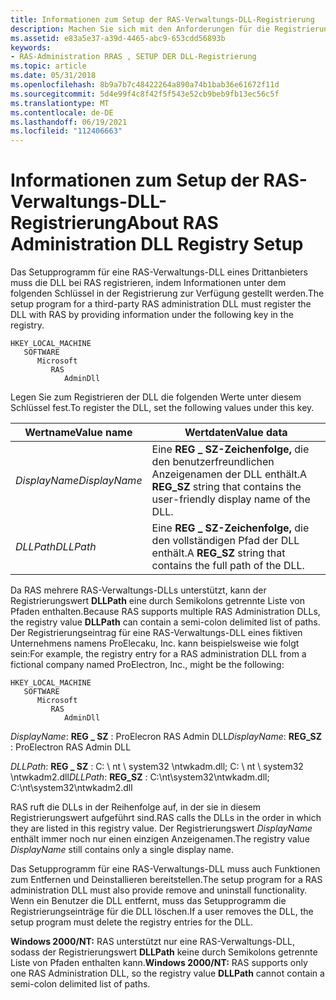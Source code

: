 ```yaml
---
title: Informationen zum Setup der RAS-Verwaltungs-DLL-Registrierung
description: Machen Sie sich mit den Anforderungen für die Registrierung einer RAS-Verwaltungs-DLL (Remote Access Service) eines Drittanbieters bei RAS bewusst. RAS unterstützt mehrere RAS-Verwaltungs-DLLs.
ms.assetid: e83a5e37-a39d-4465-abc9-653cdd56893b
keywords:
- RAS-Administration RRAS , SETUP DER DLL-Registrierung
ms.topic: article
ms.date: 05/31/2018
ms.openlocfilehash: 8b9a7b7c48422264a890a74b1bab36e61672f11d
ms.sourcegitcommit: 5d4e99f4c8f42f5f543e52cb9beb9fb13ec56c5f
ms.translationtype: MT
ms.contentlocale: de-DE
ms.lasthandoff: 06/19/2021
ms.locfileid: "112406663"
---
```

# <a name="about-ras-administration-dll-registry-setup"></a><span data-ttu-id="d37f7-105">Informationen zum Setup der RAS-Verwaltungs-DLL-Registrierung</span><span class="sxs-lookup"><span data-stu-id="d37f7-105">About RAS Administration DLL Registry Setup</span></span>

<span data-ttu-id="d37f7-106">Das Setupprogramm für eine RAS-Verwaltungs-DLL eines Drittanbieters muss die DLL bei RAS registrieren, indem Informationen unter dem folgenden Schlüssel in der Registrierung zur Verfügung gestellt werden.</span><span class="sxs-lookup"><span data-stu-id="d37f7-106">The setup program for a third-party RAS administration DLL must register the DLL with RAS by providing information under the following key in the registry.</span></span>

```
HKEY_LOCAL_MACHINE
   SOFTWARE
      Microsoft
         RAS
            AdminDll
```

<span data-ttu-id="d37f7-107">Legen Sie zum Registrieren der DLL die folgenden Werte unter diesem Schlüssel fest.</span><span class="sxs-lookup"><span data-stu-id="d37f7-107">To register the DLL, set the following values under this key.</span></span>



| <span data-ttu-id="d37f7-108">Wertname</span><span class="sxs-lookup"><span data-stu-id="d37f7-108">Value name</span></span>    | <span data-ttu-id="d37f7-109">Wertdaten</span><span class="sxs-lookup"><span data-stu-id="d37f7-109">Value data</span></span>                                                                    |
|---------------|-------------------------------------------------------------------------------|
| <span data-ttu-id="d37f7-110">*DisplayName*</span><span class="sxs-lookup"><span data-stu-id="d37f7-110">*DisplayName*</span></span> | <span data-ttu-id="d37f7-111">Eine **REG \_ SZ-Zeichenfolge,** die den benutzerfreundlichen Anzeigenamen der DLL enthält.</span><span class="sxs-lookup"><span data-stu-id="d37f7-111">A **REG\_SZ** string that contains the user-friendly display name of the DLL.</span></span> |
| <span data-ttu-id="d37f7-112">*DLLPath*</span><span class="sxs-lookup"><span data-stu-id="d37f7-112">*DLLPath*</span></span>     | <span data-ttu-id="d37f7-113">Eine **REG \_ SZ-Zeichenfolge,** die den vollständigen Pfad der DLL enthält.</span><span class="sxs-lookup"><span data-stu-id="d37f7-113">A **REG\_SZ** string that contains the full path of the DLL.</span></span>                  |



 

<span data-ttu-id="d37f7-114">Da RAS mehrere RAS-Verwaltungs-DLLs unterstützt, kann der Registrierungswert **DLLPath** eine durch Semikolons getrennte Liste von Pfaden enthalten.</span><span class="sxs-lookup"><span data-stu-id="d37f7-114">Because RAS supports multiple RAS Administration DLLs, the registry value **DLLPath** can contain a semi-colon delimited list of paths.</span></span> <span data-ttu-id="d37f7-115">Der Registrierungseintrag für eine RAS-Verwaltungs-DLL eines fiktiven Unternehmens namens ProElecaku, Inc. kann beispielsweise wie folgt sein:</span><span class="sxs-lookup"><span data-stu-id="d37f7-115">For example, the registry entry for a RAS administration DLL from a fictional company named ProElectron, Inc., might be the following:</span></span>

```
HKEY_LOCAL_MACHINE
   SOFTWARE
      Microsoft
         RAS
            AdminDll
```

<span data-ttu-id="d37f7-116">*DisplayName*: **REG \_ SZ** : ProElecron RAS Admin DLL</span><span class="sxs-lookup"><span data-stu-id="d37f7-116">*DisplayName*: **REG\_SZ** : ProElectron RAS Admin DLL</span></span>

<span data-ttu-id="d37f7-117">*DLLPath*: **REG \_ SZ** : C: \\ nt \\ system32 \\ntwkadm.dll; C: \\ nt \\ system32 \\ntwkadm2.dll</span><span class="sxs-lookup"><span data-stu-id="d37f7-117">*DLLPath*: **REG\_SZ** : C:\\nt\\system32\\ntwkadm.dll; C:\\nt\\system32\\ntwkadm2.dll</span></span>

<span data-ttu-id="d37f7-118">RAS ruft die DLLs in der Reihenfolge auf, in der sie in diesem Registrierungswert aufgeführt sind.</span><span class="sxs-lookup"><span data-stu-id="d37f7-118">RAS calls the DLLs in the order in which they are listed in this registry value.</span></span> <span data-ttu-id="d37f7-119">Der Registrierungswert *DisplayName* enthält immer noch nur einen einzigen Anzeigenamen.</span><span class="sxs-lookup"><span data-stu-id="d37f7-119">The registry value *DisplayName* still contains only a single display name.</span></span>

<span data-ttu-id="d37f7-120">Das Setupprogramm für eine RAS-Verwaltungs-DLL muss auch Funktionen zum Entfernen und Deinstallieren bereitstellen.</span><span class="sxs-lookup"><span data-stu-id="d37f7-120">The setup program for a RAS administration DLL must also provide remove and uninstall functionality.</span></span> <span data-ttu-id="d37f7-121">Wenn ein Benutzer die DLL entfernt, muss das Setupprogramm die Registrierungseinträge für die DLL löschen.</span><span class="sxs-lookup"><span data-stu-id="d37f7-121">If a user removes the DLL, the setup program must delete the registry entries for the DLL.</span></span>

<span data-ttu-id="d37f7-122">**Windows 2000/NT:** RAS unterstützt nur eine RAS-Verwaltungs-DLL, sodass der Registrierungswert **DLLPath** keine durch Semikolons getrennte Liste von Pfaden enthalten kann.</span><span class="sxs-lookup"><span data-stu-id="d37f7-122">**Windows 2000/NT:** RAS supports only one RAS Administration DLL, so the registry value **DLLPath** cannot contain a semi-colon delimited list of paths.</span></span>

 

 




